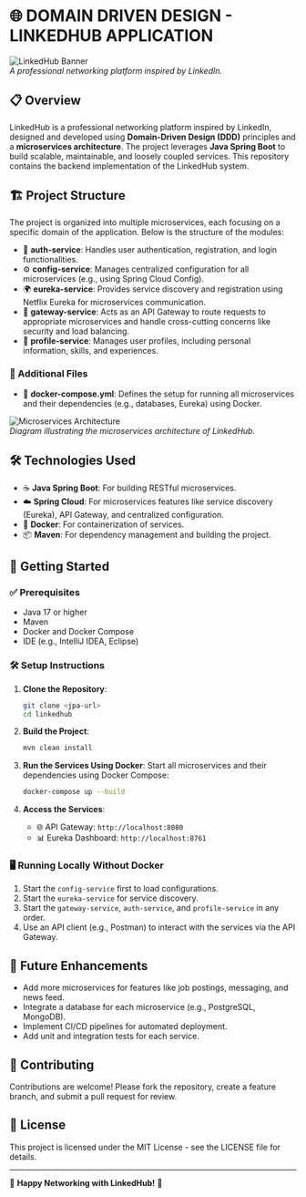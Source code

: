 # 🌐 DOMAIN DRIVEN DESIGN - LINKEDHUB APPLICATION

![LinkedHub Banner](https://via.placeholder.com/800x200.png?text=LinkedHub+Banner)  
*A professional networking platform inspired by LinkedIn.*

## 📋 Overview

LinkedHub is a professional networking platform inspired by LinkedIn, designed and developed using **Domain-Driven Design (DDD)** principles and a **microservices architecture**. The project leverages **Java Spring Boot** to build scalable, maintainable, and loosely coupled services. This repository contains the backend implementation of the LinkedHub system.

## 🏗️ Project Structure

The project is organized into multiple microservices, each focusing on a specific domain of the application. Below is the structure of the modules:

- 🔐 **auth-service**: Handles user authentication, registration, and login functionalities.
- ⚙️ **config-service**: Manages centralized configuration for all microservices (e.g., using Spring Cloud Config).
- 🌍 **eureka-service**: Provides service discovery and registration using Netflix Eureka for microservices communication.
- 🚪 **gateway-service**: Acts as an API Gateway to route requests to appropriate microservices and handle cross-cutting concerns like security and load balancing.
- 👤 **profile-service**: Manages user profiles, including personal information, skills, and experiences.

### 📂 Additional Files

- 🐳 **docker-compose.yml**: Defines the setup for running all microservices and their dependencies (e.g., databases, Eureka) using Docker.

![Microservices Architecture](https://via.placeholder.com/600x300.png?text=Microservices+Architecture+Diagram)  
*Diagram illustrating the microservices architecture of LinkedHub.*

## 🛠️ Technologies Used

- ☕ **Java Spring Boot**: For building RESTful microservices.
- ☁️ **Spring Cloud**: For microservices features like service discovery (Eureka), API Gateway, and centralized configuration.
- 🐳 **Docker**: For containerization of services.
- 📦 **Maven**: For dependency management and building the project.

## 🚀 Getting Started

### ✅ Prerequisites

- Java 17 or higher
- Maven
- Docker and Docker Compose
- IDE (e.g., IntelliJ IDEA, Eclipse)

### 🛠️ Setup Instructions

1. **Clone the Repository**:

   ```bash
   git clone <jpa-url>
   cd linkedhub
   ```

2. **Build the Project**:

   ```bash
   mvn clean install
   ```

3. **Run the Services Using Docker**: Start all microservices and their dependencies using Docker Compose:

   ```bash
   docker-compose up --build
   ```

4. **Access the Services**:

   - 🌐 API Gateway: `http://localhost:8080`
   - 📊 Eureka Dashboard: `http://localhost:8761`

### 🖥️ Running Locally Without Docker

1. Start the `config-service` first to load configurations.
2. Start the `eureka-service` for service discovery.
3. Start the `gateway-service`, `auth-service`, and `profile-service` in any order.
4. Use an API client (e.g., Postman) to interact with the services via the API Gateway.

## 🔮 Future Enhancements

- Add more microservices for features like job postings, messaging, and news feed.
- Integrate a database for each microservice (e.g., PostgreSQL, MongoDB).
- Implement CI/CD pipelines for automated deployment.
- Add unit and integration tests for each service.

## 🤝 Contributing

Contributions are welcome! Please fork the repository, create a feature branch, and submit a pull request for review.

## 📜 License

This project is licensed under the MIT License - see the LICENSE file for details.

---

🌟 **Happy Networking with LinkedHub!** 🌟